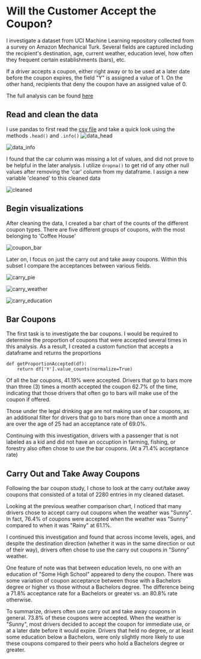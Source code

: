 # Will the Customer Accept the Coupon?
I investigate a dataset from UCI Machine Learning repository collected from a survey on Amazon Mechanical Turk. Several fields are captured including the recipient's destination, age, current weather, education level, how often they frequent certain establishments (bars), etc.

If a driver accepts a coupon, either right away or to be used at a later date before the coupon expires, the field "Y" is assigned a value of 1. On the other hand, recipients that deny the coupon have an assigned value of 0.

The full analysis can be found [here](austin_do_assignment_5_1.ipynb)



## Read and clean the data

I use pandas to first read the [csv file](data/coupons.csv) and take a quick look using the methods `.head()` and `.info()` 
![data_head](/assets/data_head.png)

![data_info](/assets//data_info.png)

I found that the car column was missing a lot of values, and did not prove to be helpful in the later analysis. I utilize `dropna()` to get rid of any other null values after removing the 'car' column from my dataframe. I assign a new variable 'cleaned' to this cleaned data

![cleaned](/assets/cleaned_df_info.png)


## Begin visualizations

After cleaning the data, I created a bar chart of the counts of the different coupon types. There are five different groups of coupons, with the most belonging to 'Coffee House'

![coupon_bar](/assets/coupon_bar.png)

Later on, I focus on just the carry out and take away coupons. Within this subset I compare the acceptances between various fields.

![carry_pie](/assets/carry_pie.png)

![carry_weather](/assets/carry_weather_hist.png)

![carry_education](/assets/carry_education_hist.png)


## Bar Coupons 

The first task is to investigate the bar coupons. I would be required to determine the proportion of coupons that were accepted several times in this analysis. As a result, I created a custom function that accepts a dataframe and returns the proportions

```
def getProportionAccepted(df):
    return df['Y'].value_counts(normalize=True)
```

Of all the bar coupons, 41.19% were accepted. Drivers that go to bars more than three (3) times a month accepted the coupon 62.7% of the time, indicating that those drivers that often go to bars will make use of the coupon if offered. 

Those under the legal drinking age are not making use of bar coupons, as an additional filter for drivers that go to bars more than once a month and are over the age of 25 had an acceptance rate of 69.0%.

Continuing with this investigation, drivers with a passenger that is not labeled as a kid and did not have an occuption in farming, fishing, or forestry also often chose to use the bar coupons. (At a 71.4% acceptance rate)



## Carry Out and Take Away Coupons

Following the bar coupon study, I chose to look at the carry out/take away coupons that consisted of a total of 2280 entries in my cleaned dataset.

Looking at the previous weather comparison chart, I noticed that many drivers chose to accept carry out coupons when the weather was "Sunny". In fact, 76.4% of coupons were accepted when the weather was "Sunny" compared to when it was "Rainy" at 61.1%.

I continued this investigation and found that across income levels, ages, and despite the destination direction (whether it was in the same direction or out of their way), drivers often chose to use the carry out coupons in "Sunny" weather. 

One feature of note was that between education levels, no one with an education of "Some High School" appeared to deny the coupon. There was some variation of coupon acceptance between those with a Bachelors degree or higher vs those without a Bachelors degree. The difference being a 71.8% acceptance rate for a Bachelors or greater vs. an 80.8% rate otherwise.

To summarize, drivers often use carry out and take away coupons in general. 73.8% of these coupons were accepted. When the weather is "Sunny", most drivers decided to accept the coupon for immediate use, or at a later date before it would expire. Drivers that held no degree, or at least some education below a Bachelors, were only slightly more likely to use these coupons compared to their peers who hold a Bachelors degree or greater.



